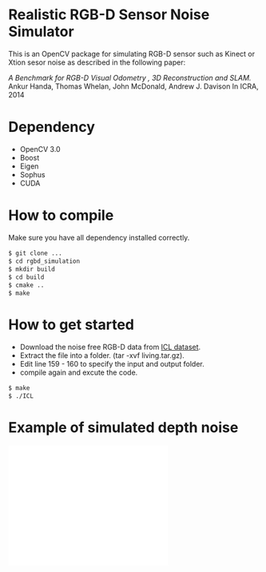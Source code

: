 # Realistic RGB-D Sensor Noise Simulator

This is an OpenCV package for simulating RGB-D sensor such as Kinect or Xtion sesor noise as described in the following paper:


*A Benchmark for RGB-D Visual Odometry , 3D Reconstruction and SLAM.*
Ankur Handa, Thomas Whelan, John McDonald, Andrew J. Davison 
In ICRA, 2014

# Dependency

* OpenCV 3.0
* Boost
* Eigen
* Sophus
* CUDA

# How to compile

Make sure you have all dependency installed correctly. 

```
$ git clone ...
$ cd rgbd_simulation
$ mkdir build
$ cd build
$ cmake ..
$ make 
```

# How to get started

* Download the noise free RGB-D data from [ICL dataset](https://www.doc.ic.ac.uk/~ahanda/VaFRIC/iclnuim.html).
* Extract the file into a folder. (tar -xvf living.tar.gz).  
* Edit line 159 - 160 to specify the input and output folder.
* compile again and excute the code.

```
$ make
$ ./ICL
```

# Example of simulated depth noise

<img src="readme_images/original.png" align="left" width="320" ><br><br><br><br><br><br><br><br><br><br>